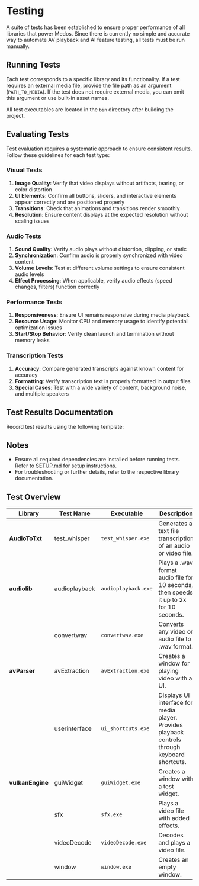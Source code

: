 # Testing

A suite of tests has been established to ensure proper performance of all libraries that power Medos.
Since there is currently no simple and accurate way to automate AV playback and AI feature testing, all tests must be run manually.

## Running Tests
Each test corresponds to a specific library and its functionality. If a test requires an external media file, provide the file path as an argument (`PATH_TO_MEDIA`). If the test does not require external media, you can omit this argument or use built-in asset names.

All test executables are located in the `bin` directory after building the project.

## Evaluating Tests

Test evaluation requires a systematic approach to ensure consistent results. Follow these guidelines for each test type:

### Visual Tests
1. **Image Quality**: Verify that video displays without artifacts, tearing, or color distortion
2. **UI Elements**: Confirm all buttons, sliders, and interactive elements appear correctly and are positioned properly
3. **Transitions**: Check that animations and transitions render smoothly
4. **Resolution**: Ensure content displays at the expected resolution without scaling issues

### Audio Tests
1. **Sound Quality**: Verify audio plays without distortion, clipping, or static
2. **Synchronization**: Confirm audio is properly synchronized with video content
3. **Volume Levels**: Test at different volume settings to ensure consistent audio levels
4. **Effect Processing**: When applicable, verify audio effects (speed changes, filters) function correctly

### Performance Tests
1. **Responsiveness**: Ensure UI remains responsive during media playback
2. **Resource Usage**: Monitor CPU and memory usage to identify potential optimization issues
3. **Start/Stop Behavior**: Verify clean launch and termination without memory leaks

### Transcription Tests
1. **Accuracy**: Compare generated transcripts against known content for accuracy
2. **Formatting**: Verify transcription text is properly formatted in output files
3. **Special Cases**: Test with a wide variety of content, background noise, and multiple speakers

## Test Results Documentation
Record test results using the following template:

## Notes
- Ensure all required dependencies are installed before running tests. Refer to [SETUP.md](SETUP.md) for setup instructions.
- For troubleshooting or further details, refer to the respective library documentation.

## Test Overview
| **Library**     | **Test Name**     | **Executable**   | **Description**                                                                 | **Run Command**                                      |
|-------------------|-------------------|------------------|---------------------------------------------------------------------------------|-----------------------------------------------------|
| **AudioToTxt**    | test_whisper      | `test_whisper.exe` | Generates a text file transcription of an audio or video file.                  | `./test_whisper.exe PATH_TO_MEDIA`                  |
| **audiolib**      | audioplayback      | `audioplayback.exe` | Plays a .wav format audio file for 10 seconds, then speeds it up to 2x for 10 seconds. | `./audioplayback.exe PATH_TO_MEDIA`                  |
|                   | convertwav         | `convertwav.exe`  | Converts any video or audio file to .wav format.                                 | `./convertwav.exe PATH_TO_MEDIA`                    |
| **avParser**      | avExtraction       | `avExtraction.exe` | Creates a window for playing video with a UI.                                    | `./avExtraction.exe PATH_TO_MEDIA`                  |
|                   | userinterface      | `ui_shortcuts.exe` | Displays UI interface for media player. Provides playback controls through keyboard shortcuts.    | `./ui_shortcuts.exe PATH_TO_MEDIA` |
| **vulkanEngine**  | guiWidget          | `guiWidget.exe`   | Creates a window with a test widget.                                             | `./guiWidget.exe`                                   |
|                   | sfx                | `sfx.exe`         | Plays a video file with added effects.                                           | `./sfx.exe PATH_TO_MEDIA`                           |
|                   | videoDecode        | `videoDecode.exe` | Decodes and plays a video file.                                                 | `./videoDecode.exe PATH_TO_MEDIA`                   |
|                   | window             | `window.exe`      | Creates an empty window.                                                        | `./window.exe`           |